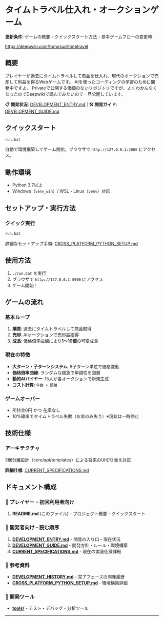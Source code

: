 # タイムトラベル仕入れ・オークションゲーム

**更新条件**: ゲームの概要・クイックスタート方法・基本ゲームフローの変更時

https://deepwiki.com/tomosud/timetravel

## 概要

プレイヤーが過去にタイムトラベルして商品を仕入れ、現代のオークションで売却して利益を得るWebゲームです。
AIを使ったコーディングの学習のために開発中ですよ。
Privateで公開する価値のないリポジトリですが、よくわかんなくなったのでDeepwikiで読んでみたいので一旦公開しています。

**📋 開発状況**: [DEVELOPMENT_ENTRY.md](./DEVELOPMENT_ENTRY.md) | **🛠️ 開発ガイド**: [DEVELOPMENT_GUIDE.md](./DEVELOPMENT_GUIDE.md)

## クイックスタート

```cmd
run.bat
```

自動で環境構築してゲーム開始。ブラウザで `http://127.0.0.1:5000` にアクセス。

## 動作環境

- Python 3.7以上
- Windows（`venv_win`）/ WSL・Linux（`venv`）対応

## セットアップ・実行方法

### クイック実行
```cmd
run.bat
```

詳細なセットアップ手順: [CROSS_PLATFORM_PYTHON_SETUP.md](./CROSS_PLATFORM_PYTHON_SETUP.md)

## 使用方法

1. `./run.bat` を実行
2. ブラウザで `http://127.0.0.1:5000` にアクセス
3. ゲーム開始！

## ゲームの流れ

### 基本ループ
1. **購買**: 過去にタイムトラベルして商品取得
2. **売却**: AIオークションで売却益獲得  
3. **成長**: 価格倍率曲線により**1～10倍**の可変成長

### 現在の特徴
- **大ターン・子ターンシステム**: 8子ターン単位で価格変動
- **価格倍率曲線**: ランダムな緩急で単調性を回避
- **動的AIバイヤー**: 15人が各オークションで新規生成
- **コスト計算**: `年数 × 距離`

### ゲームオーバー
- 所持金0円 かつ 在庫なし
- 10%確率でタイムトラベル失敗（お金のみ失う）※現状は一時停止


## 技術仕様

### アーキテクチャ
3層分離設計（core/api/templates）による将来のUI切り替え対応

**詳細仕様**: [CURRENT_SPECIFICATIONS.md](./CURRENT_SPECIFICATIONS.md)

## ドキュメント構成

### 📖 プレイヤー・初回利用者向け
1. **README.md** (このファイル) - プロジェクト概要・クイックスタート

### 📖 開発者向け - 読む順序
1. **[DEVELOPMENT_ENTRY.md](./DEVELOPMENT_ENTRY.md)** - 開発の入り口・現在状況
2. **[DEVELOPMENT_GUIDE.md](./DEVELOPMENT_GUIDE.md)** - 開発方針・ルール・環境構築
3. **[CURRENT_SPECIFICATIONS.md](./CURRENT_SPECIFICATIONS.md)** - 現在の実装仕様詳細

### 📖 参考資料
- **[DEVELOPMENT_HISTORY.md](./DEVELOPMENT_HISTORY.md)** - 完了フェーズの開発履歴
- **[CROSS_PLATFORM_PYTHON_SETUP.md](./CROSS_PLATFORM_PYTHON_SETUP.md)** - 環境構築詳細

### 🔧 開発ツール
- **[tools/](./tools/)** - テスト・デバッグ・分析ツール

---
